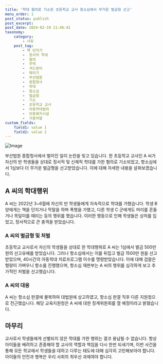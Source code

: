 ```yaml
---
title: '학대 혐의로 기소된 초등학교 교사 항소심에서 무거운 벌금형 선고'
menu_order: 1
post_status: publish
post_excerpt: 
post_date: 2024-02-19 11:46:41
taxonomy:
    category:
        - 사회
    post_tag:
        - 책 던지기
        -  정서적 학대
        -  혐의
        -  주먹
        -  겨드랑이
        -  때리기
        -  부산법원
        -  종합청사
        -  학대
        -  항소심
        -  벌금형
        -  기소
        -  초등학교 교사
        -  아동학대범죄
        -  아동복지시설
        -  가중처벌
custom_fields:
    field1: value 1
    field2: value 2
---
```


![Image](https://imgnews.pstatic.net/image/082/2024/02/12/0001255209_001_20240212172701172.jpg?type=w647)

부산법원 종합청사에서 벌어진 일이 논란을 빚고 있습니다. 한 초등학교 교사인 A 씨가 자신의 반 학생들을 상대로 정서적 및 신체적 학대를 가한 혐의로 기소되었고, 항소심에서 1심보다 더 무거운 벌금형을 선고받았습니다. 이에 대해 자세한 내용을 살펴보겠습니다.
## A 씨의 학대행위
A 씨는 2022년 3~6월에 자신의 반 학생들에게 지속적으로 학대를 가했습니다. 학생 B 양에게는 책을 던지거나 막말을 하며 폭행을 가했고, 다른 학생 C 군에게도 머리를 흔들거나 목덜미를 때리는 등의 행위를 했습니다. 이러한 행동으로 인해 학생들은 상처를 입었고, 정서적으로 큰 충격을 받았습니다.
### A 씨의 벌금형 및 처벌
초등학교 교사로서 자신의 학생들을 상대로 한 학대행위로 A 씨는 1심에서 벌금 500만 원의 선고유예를 받았습니다. 그러나 항소심에서는 이를 뒤집고 벌금 1500만 원을 선고받았으며, 40시간의 아동학대 치료프로그램 이수를 명령받았습니다. 이에 대해 검찰은 형량이 가벼우니 항소를 진행했으며, 항소심 재판부는 A 씨의 행위를 심각하게 보고 추가적인 처벌을 선고했습니다.
### A 씨의 대응
A 씨는 항소심 판결에 불복하여 대법원에 상고하였고, 항소심 판결 직후 다른 지원청으로 전근했습니다. 해당 교육지원청은 A 씨에 대한 징계위원회를 열 예정이라고 밝혔습니다.
## 마무리
교사로서 학생들에게 선별되지 않은 학대를 가한 행위는 결코 용납될 수 없습니다. 항상 아이들을 배려하고 존중해야 할 교사의 역할과 책임을 다시 한번 되새기며, 이번 사건을 통해 모든 학교에서 학생들을 대하고 다루는 태도에 대해 심각히 고민해보아야 합니다. 아이들의 안전과 행복은 우리 사회의 최우선 과제여야 합니다.
